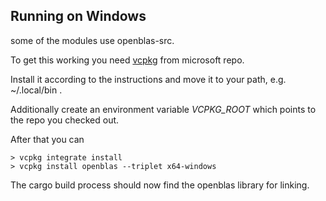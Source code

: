 ## Running on Windows

some of the modules use openblas-src.

To get this working you need [vcpkg](https://github.com/Microsoft/vcpkg#quick-start-windows) from microsoft repo.

Install it according to the instructions and move it to your path, e.g. ~/.local/bin . 

Additionally create an environment variable *VCPKG_ROOT* which points to the repo you checked out.

After that you can 

```
> vcpkg integrate install
> vcpkg install openblas --triplet x64-windows
```

The cargo build process should now find the openblas library for linking.

